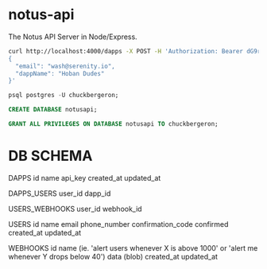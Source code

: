 # notus-api
The Notus API Server in Node/Express.

```sh
curl http://localhost:4000/dapps -X POST -H 'Authorization: Bearer dG9rOjIwMDU4MmRkXzMzZDFfNDkyZl85NDViX2Q0ZjZhNDc2OWM0ZDoxOjA=' -H 'Accept: application/json' -H 'Content-Type: application/json' -d '
{
  "email": "wash@serenity.io",
  "dappName": "Hoban Dudes"
}'
```

```sql
psql postgres -U chuckbergeron;

CREATE DATABASE notusapi;

GRANT ALL PRIVILEGES ON DATABASE notusapi TO chuckbergeron;
```

# DB SCHEMA

DAPPS
id
name
api_key
created_at
updated_at

DAPPS_USERS
user_id
dapp_id

USERS_WEBHOOKS
user_id
webhook_id

USERS
id
name
email
phone_number
confirmation_code
confirmed
created_at
updated_at

WEBHOOKS
id
name (ie. 'alert users whenever X is above 1000' or 'alert me whenever Y drops below 40')
data (blob)
created_at
updated_at